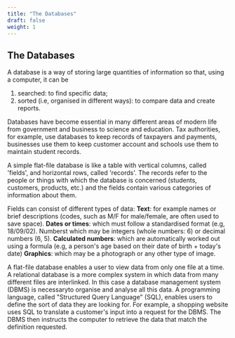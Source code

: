 ```yaml
---
title: "The Databases"
draft: false
weight: 1
---
```


## The Databases

A database is a way of storing large quantities of information so that, using a computer, it can be

1. searched: to find specific data;
2. sorted (i.e, organised in different ways): to compare data and create reports.

Databases have become essential in many different areas of modern life from government and business to science and education. Tax authorities, for example, use databases to keep records of taxpayers and payments, businesses use them to keep customer account and schools use them to maintain student records.

A simple flat-file database is like a table with vertical columns, called 'fields', and horizontal rows, called 'records'. The records refer to the people or things with which the database is concerned (students, customers, products, etc.) and the fields contain various categories of information about them.

Fields can consist of different types of data:
**Text**: for example names or brief descriptions (codes, such as M/F for male/female, are often used to save
space).
**Dates or times**: which must follow a standardised format (e.g, 18/09/02).
Numberst which may be integers (whole numbers: 6) or decimal numbers (6, 5).
**Calculated numbers**: which are automatically worked out using a formula (e.g, a person's age based on
their date of birth + today's date)
**Graphics**: which may be a photograph or any other type of image.

A flat-file database enables a user to view data from only one file at a time. A relational database is a more complex system in which data from many different files are interlinked. In this case a database management system (DBMS) is necessaryto organise and analyse all this data.
A programming language, called "Structured Query Language" (SQL), enables users to define the sort of data they are looking for. For example, a shopping website uses SQL to translate a customer's input into a request for the DBMS. The DBMS then instructs the computer to retrieve the data that match the definition requested.

